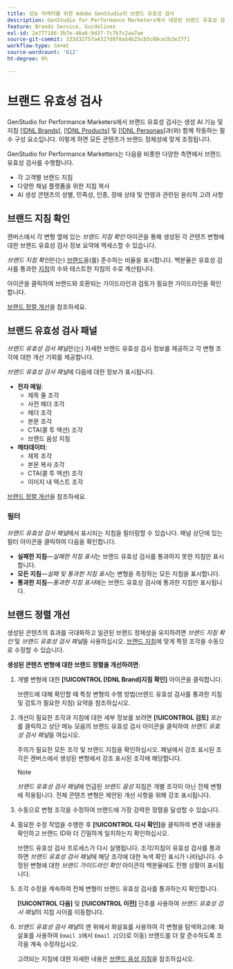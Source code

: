 ```yaml
---
title: 성능 마케터를 위한 Adobe GenStudio의 브랜드 유효성 검사
description: GenStudio for Performance Marketers에서 내장된 브랜드 유효성 검사 시스템이 작동하는 방식을 알아봅니다.
feature: Brands Service, Guidelines
exl-id: 2e777186-3b7e-46a6-9d37-7c7b7c2aa7ae
source-git-commit: 333d32757a4327d8f8a54b25cb5c08ce2b3e2771
workflow-type: tm+mt
source-wordcount: '612'
ht-degree: 0%

---
```


# 브랜드 유효성 검사

GenStudio for Performance Marketers에서 브랜드 유효성 검사는 생성 AI 기능 및 지침 [[!DNL Brands]](/help/user-guide/guidelines/brands.md), [[!DNL Products]](/help/user-guide/guidelines/products.md) 및 [[!DNL Personas]](/help/user-guide/guidelines/personas.md)과(와) 함께 작동하는 필수 구성 요소입니다. 이렇게 하면 모든 콘텐츠가 브랜드 정체성에 맞게 조정됩니다.

GenStudio for Performance Marketters는 다음을 비롯한 다양한 측면에서 브랜드 유효성 검사를 수행합니다.

* 각 고객별 브랜드 지침
* 다양한 채널 플랫폼을 위한 지침 복사
* AI 생성 콘텐츠의 성별, 민족성, 인종, 장애 상태 및 연령과 관련된 윤리적 고려 사항

## 브랜드 지침 확인

캔버스에서 각 변형 옆에 있는 _브랜드 지침 확인_ 아이콘을 통해 생성된 각 콘텐츠 변형에 대한 브랜드 유효성 검사 정보 요약에 액세스할 수 있습니다.

_브랜드 지침 확인_&#x200B;은(는) [브랜드](brands.md)을(를) 준수하는 비율을 표시합니다. 백분율은 유효성 검사를 통과한 [지침](overview.md)의 수와 테스트한 지침의 수로 계산됩니다.

아이콘을 클릭하여 브랜드와 호환되는 가이드라인과 검토가 필요한 가이드라인을 확인합니다.

[브랜드 정렬 개선](#improve-brand-alignment)을 참조하세요.

## 브랜드 유효성 검사 패널

_브랜드 유효성 검사 패널_&#x200B;은(는) 자세한 브랜드 유효성 검사 정보를 제공하고 각 변형 조각에 대한 개선 기회를 제공합니다.

_브랜드 유효성 검사 패널_&#x200B;에 다음에 대한 정보가 표시됩니다.

* **전자 메일**:
   * 제목 줄 조각
   * 사전 헤더 조각
   * 헤더 조각
   * 본문 조각
   * CTA(콜 투 액션) 조각
   * 브랜드 음성 지침
* **메타데이터**:
   * 제목 조각
   * 본문 복사 조각
   * CTA(콜 투 액션) 조각
   * 이미지 내 텍스트 조각

[브랜드 정렬 개선](#improve-brand-alignment)을 참조하세요.

### 필터

_브랜드 유효성 검사 패널_&#x200B;에서 표시되는 지침을 필터링할 수 있습니다. 패널 상단에 있는 필터 아이콘을 클릭하여 다음을 확인합니다.

* **실패한 지침**—_실패한 지침 표시_&#x200B;는 브랜드 유효성 검사를 통과하지 못한 지침만 표시합니다.
* **모든 지침**—_실패 및 통과한 지침 표시_&#x200B;는 변형을 측정하는 모든 지침을 표시합니다.
* **통과한 지침**—_통과한 지침 표시_&#x200B;에는 브랜드 유효성 검사에 통과한 지침만 표시됩니다.

<!-- The _Brand validation panel_ has different areas of focus for each content channel:

* Email - brand voice and channel compliance
* Images - application photography restrictions and other considerations -->

## 브랜드 정렬 개선

생성된 콘텐츠의 효과를 극대화하고 일관된 브랜드 정체성을 유지하려면 _브랜드 지침 확인_ 및 _브랜드 유효성 검사 패널_&#x200B;을 사용하십시오. [브랜드 지침](brands.md)에 맞게 특정 조각을 수동으로 수정할 수 있습니다.

**생성된 콘텐츠 변형에 대한 브랜드 정렬을 개선하려면**:

1. 개별 변형에 대한 **[!UICONTROL [!DNL Brand]지침 확인]** 아이콘을 클릭합니다.

   브랜드에 대해 확인할 때 특정 변형의 수행 방법(브랜드 유효성 검사를 통과한 지침 및 검토가 필요한 지침) 요약을 참조하십시오.

1. 개선이 필요한 조각과 지침에 대한 세부 정보를 보려면 **[!UICONTROL 검토]** _또는_&#x200B;를 클릭하고 상단 메뉴 모음의 브랜드 유효성 검사 아이콘을 클릭하여 _브랜드 유효성 검사 패널_&#x200B;을 여십시오.

   주의가 필요한 모든 조각 및 브랜드 지침을 확인하십시오. 패널에서 강조 표시된 조각은 캔버스에서 생성된 변형에서 강조 표시된 조각에 해당합니다.

   >[!NOTE]
   >
   > _브랜드 유효성 검사 패널_&#x200B;에 언급된 _브랜드 음성_ 지침은 개별 조각이 아닌 전체 변형에 적용됩니다. 전체 콘텐츠 변형은 제안된 개선 사항을 위해 강조 표시됩니다.

1. 수동으로 변형 조각을 수정하여 브랜드에 가장 강력한 정렬을 달성할 수 있습니다.

1. 필요한 수정 작업을 수행한 후 **[!UICONTROL 다시 확인]**&#x200B;을 클릭하여 변경 내용을 확인하고 브랜드 ID와 더 긴밀하게 일치하는지 확인하십시오.

   브랜드 유효성 검사 프로세스가 다시 실행됩니다. 조각/지침이 유효성 검사를 통과하면 _브랜드 유효성 검사 패널_&#x200B;에 해당 조각에 대한 녹색 확인 표시가 나타납니다. 수정된 변형에 대한 _브랜드 가이드라인 확인_ 아이콘의 백분율에도 진행 상황이 표시됩니다.

1. 조각 수정을 계속하여 전체 변형이 브랜드 유효성 검사를 통과하는지 확인합니다.

   **[!UICONTROL 다음]** 및 **[!UICONTROL 이전]** 단추를 사용하여 _브랜드 유효성 검사 패널_&#x200B;의 지침 사이를 이동합니다.

1. _브랜드 유효성 검사 패널_&#x200B;의 맨 위에서 화살표를 사용하여 각 변형을 탐색하고(예: 화살표를 사용하여 `Email 1`에서 `Email 2`(으)로 이동) 브랜드를 더 잘 준수하도록 조각을 계속 수정하십시오.

   고려되는 지침에 대한 자세한 내용은 [브랜드 음성 지침](/help/user-guide/guidelines/brands.md#brand-voice-guidelines)을 참조하십시오.
